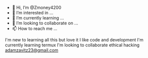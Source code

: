 - 👋 Hi, I’m @Zmoney4200
- 👀 I’m interested in ...
- 🌱 I’m currently learning ...
- 💞️ I’m looking to collaborate on ...
- 📫 How to reach me ...

<!---
Zmoney4200/Zmoney4200 is a ✨ special ✨ repository because its `README.md` (this file) appears on your GitHub profile.
You can click the Preview link to take a look at your changes.
--->
I'm new to learning all this but love it
I like code and development 
I'm currently learning termux
I'm looking to collaborate ethical hacking
adamzavitz23@gmail.com 
